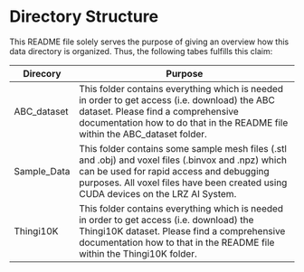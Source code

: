 # Directory Structure

This README file solely serves the purpose of giving an overview how this data directory is organized. Thus, the following tabes fulfills this claim:

|Direcory|Purpose|
|--------|-------|
|ABC_dataset|This folder contains everything which is needed in order to get access (i.e. download) the ABC dataset. Please find a comprehensive documentation how to do that in the README file within the ABC_dataset folder.|
|Sample_Data|This folder contains some sample mesh files (.stl and .obj) and voxel files (.binvox and .npz) which can be used for rapid access and debugging purposes. All voxel files have been created using CUDA devices on the LRZ AI System.|
|Thingi10K| This folder contains everything which is needed in order to get access (i.e. download) the Thingi10K dataset. Please find a comprehensive documentation how to that in the README file within the Thingi10K folder.
